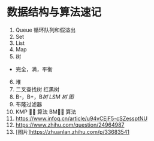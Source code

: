 # 数据结构与算法速记
1. Queue  循环队列和假溢出
2. Set
3. List
4. Map
5. 树
- 完全，满，平衡
6. 堆
7. 二叉查找树 红黑树
8. B-，B+，B*树 LSM 树 图*
9. 布隆过滤器
10. KMP 􏸣􏶸 算法 BM􏸣􏶸 算法
11. https://www.infoq.cn/article/u94vCEjF5-cSZessptNU
12. https://www.zhihu.com/question/24964987
13. [图片]https://zhuanlan.zhihu.com/p/33683541
